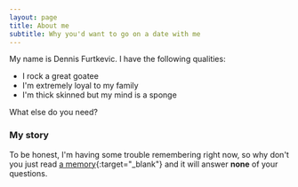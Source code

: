 ```yaml
---
layout: page
title: About me
subtitle: Why you'd want to go on a date with me
---
```


My name is Dennis Furtkevic. I have the following qualities:

- I rock a great goatee
- I'm extremely loyal to my family
- I'm thick skinned but my mind is a sponge

What else do you need?

### My story

To be honest, I'm having some trouble remembering right now, so why don't you just read [a memory](https://sites.psu.edu/appaloosa/author/dwf5235/){:target="_blank"} and it will answer **none** of your questions.
